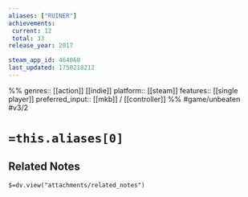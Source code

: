```yaml
---
aliases: ["RUINER"]
achievements:
 current: 12
 total: 33
release_year: 2017

steam_app_id: 464060
last_updated: 1750218212
---
```

%%
genres:: [[action]] [[indie]]
platform:: [[steam]]
features:: [[single player]]
preferred_input:: [[mkb]] / [[controller]]
%%
#game/unbeaten
#v3/2

# `=this.aliases[0]`
## Related Notes
`$=dv.view("attachments/related_notes")`